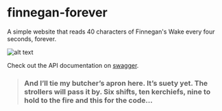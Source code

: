 # finnegan-forever
A simple website that reads 40 characters of Finnegan's Wake every four seconds, forever.

![alt text](docs/finnegan-forever.gif)

Check out the API documentation on [swagger](https://app.swaggerhub.com/apis/zhammer/finnegan-forever/1.0.0-oas3).

> ### And I’ll tie my butcher’s apron here. It’s suety yet. The strollers will pass it by. Six shifts, ten kerchiefs, nine to hold to the fire and this for the code...
